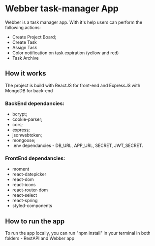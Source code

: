 # Webber task-manager App

Webber is a task manager app. With it's help users can perform the following actions: 
- Create Project Board;
- Create Task
- Assign Task 
- Color notification on task expiration (yellow and red)
- Task Archive 

## How it works

The project is build with ReactJS for front-end and ExpressJS with MongoDB for back-end

### BackEnd dependancies:
- bcrypt;
- cookie-parser;
- cors;
- express;
- jsonwebtoken;
- mongoose;
- .env dependancies - DB_URL, APP_URL, SECRET, JWT_SECRET. 

### FrontEnd dependancies:
- moment
- react-datepicker
- react-dom
- react-icons
- react-router-dom
- react-select
- react-spring
- styled-components

## How to run the app
To run the app locally, you can run "npm install" in your terminal in both folders - RestAPI and Webber app

